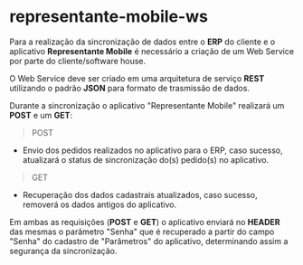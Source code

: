 # representante-mobile-ws

Para a realização da sincronização de dados entre o <b>ERP</b> do cliente e o aplicativo <b>Representante Mobile</b> é necessário a criação de um Web Service por parte do cliente/software house.

O Web Service deve ser criado em uma arquitetura de serviço <b>REST</b> utilizando o padrão <b>JSON</b> para formato de trasmissão de dados.

Durante a sincronização o aplicativo "Representante Mobile" realizará um <b>POST</b> e um <b>GET</b>:

> POST
* Envio dos pedidos realizados no aplicativo para o ERP, caso sucesso, atualizará o status de sincronização do(s) pedido(s) no aplicativo.

> GET
* Recuperação dos dados cadastrais atualizados, caso sucesso, removerá os dados antigos do aplicativo.

Em ambas as requisições (<b>POST</b> e <b>GET</b>) o aplicativo enviará no <b>HEADER</b> das mesmas o parâmetro "Senha" que é recuperado a partir do campo "Senha" do cadastro de "Parâmetros" do aplicativo, determinando assim a segurança da sincronização.
